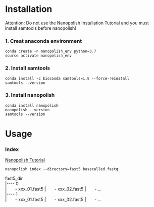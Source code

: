 
# Installation

Attention: Do not use the Nanopolish Installation Tutorial and you must install samtools before nanopolish!
 
### 1. Creat anaconda environment

```
conda create -n nanopolish_env python=3.7
source activate nanopolish_env 
```

### 2. Install samtools
```
conda install -c bioconda samtools=1.9 --force-reinstall
samtools --version
```

### 3. Install nanopolish
```
conda install nanopolish
nanopolish --version
samtools --version
```
 
 # Usage
 
 ### Index
 
 [Nanopolish Tutorial](https://nanopolish.readthedocs.io/en/latest/manual.html#index)
 
 ```
 nanopolish index --directory=fast5 basecalled.fastq
 ```

fast5_dir  
|---- 0  
|&nbsp;&nbsp;&nbsp;&nbsp;&nbsp;&nbsp; - xxx_01.fast5
|&nbsp;&nbsp;&nbsp;&nbsp;&nbsp;&nbsp; - xxx_02.fast5
|&nbsp;&nbsp;&nbsp;&nbsp;&nbsp;&nbsp; - ...  
|---- 1  
|&nbsp;&nbsp;&nbsp;&nbsp;&nbsp;&nbsp; - xxx_01.fast5
|&nbsp;&nbsp;&nbsp;&nbsp;&nbsp;&nbsp; - xxx_02.fast5
|&nbsp;&nbsp;&nbsp;&nbsp;&nbsp;&nbsp; - ...
 
 
 
